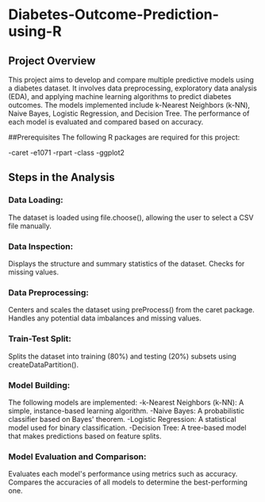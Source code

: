 # Diabetes-Outcome-Prediction-using-R

## Project Overview
This project aims to develop and compare multiple predictive models using a diabetes dataset. It involves data preprocessing, exploratory data analysis (EDA), and applying machine learning algorithms to predict diabetes outcomes. The models implemented include k-Nearest Neighbors (k-NN), Naive Bayes, Logistic Regression, and Decision Tree. The performance of each model is evaluated and compared based on accuracy.

##Prerequisites
The following R packages are required for this project:

  -caret
  -e1071
  -rpart
  -class
  -ggplot2

## Steps in the Analysis
### Data Loading:
The dataset is loaded using file.choose(), allowing the user to select a CSV file manually.

### Data Inspection:
Displays the structure and summary statistics of the dataset.
Checks for missing values.

### Data Preprocessing:
Centers and scales the dataset using preProcess() from the caret package.
Handles any potential data imbalances and missing values.

### Train-Test Split:
Splits the dataset into training (80%) and testing (20%) subsets using createDataPartition().

### Model Building:
The following models are implemented:
   -k-Nearest Neighbors (k-NN): A simple, instance-based learning algorithm.
   -Naive Bayes: A probabilistic classifier based on Bayes' theorem.
   -Logistic Regression: A statistical model used for binary classification.
   -Decision Tree: A tree-based model that makes predictions based on feature splits.
   
### Model Evaluation and Comparison:
Evaluates each model's performance using metrics such as accuracy.
Compares the accuracies of all models to determine the best-performing one.

